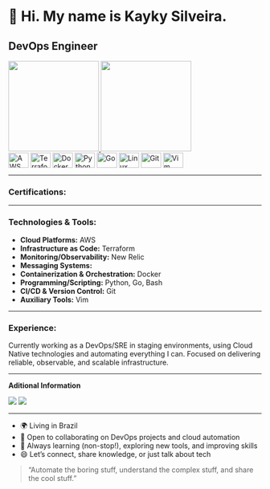 # 👋 Hi. My name is Kayky Silveira.

## DevOps Engineer
<div>
 <a href="https://beacons.ai/KaykyObon">
 <img height="180em" src="https://github-readme-stats.vercel.app/api?username=KaykyObon&show_icons=true&theme=dark&include_all_commits=true&count_private=true">
 <img height="180em" src="https://github-readme-stats.vercel.app/api/top-langs/?username=KaykyObon&layout=compact&langs_count=16&theme=dark"/>
 </a>
<div>

<div>
 <img align="center" alt="AWS" height="30" width="40" src="https://cdn.jsdelivr.net/gh/devicons/devicon@latest/icons/amazonwebservices/amazonwebservices-original-wordmark.svg" />
 <img align="center" alt="Terraform" height="30" width="40" src="https://cdn.jsdelivr.net/gh/devicons/devicon@latest/icons/terraform/terraform-original.svg" />
 <img align="center" alt="Docker" height="30" width="40" src="https://cdn.jsdelivr.net/gh/devicons/devicon@latest/icons/docker/docker-original.svg" />
 <img align="center" alt="Python" height="30" width="40" src="https://cdn.jsdelivr.net/gh/devicons/devicon@latest/icons/python/python-original.svg" />
 <img align="center" alt="Go" height="30" width="40" src="https://cdn.jsdelivr.net/gh/devicons/devicon@latest/icons/go/go-original-wordmark.svg" />   
 <img align="center" alt="Linux" height="30" width="40" src="https://cdn.jsdelivr.net/gh/devicons/devicon@latest/icons/linux/linux-original.svg" />
<img align="center" alt="Git" height="30" width="40" src="https://cdn.jsdelivr.net/gh/devicons/devicon@latest/icons/git/git-original.svg" />
<img align="center" alt="Vim" height="30" width="40" src="https://cdn.jsdelivr.net/gh/devicons/devicon@latest/icons/vim/vim-original.svg" />
<div>

---
### Certifications:

---
### Technologies & Tools:

- **Cloud Platforms:** AWS
- **Infrastructure as Code:** Terraform
- **Monitoring/Observability:** New Relic
- **Messaging Systems:**
- **Containerization & Orchestration:** Docker
- **Programming/Scripting:** Python, Go, Bash
- **CI/CD & Version Control:** Git
- **Auxiliary Tools:** Vim

---
### Experience:
Currently working as a DevOps/SRE in staging environments, using Cloud Native technologies and automating everything I can. Focused on delivering reliable, observable, and scalable infrastructure.

---
**Aditional Information**
<div>
 <a href="" target="_blank"><img src="https://img.shields.io/badge/LinkedIn-0077B5?style=for-the-badge&logo=linkedin&logoColor=white"></a>
 <a href="" target="_blank"><img src="https://img.shields.io/badge/YouTube-FF0000?style=for-the-badge&logo=youtube&logoColor=white"></a>
<div>

---
- 🌍 Living in Brazil
- 🤝 Open to collaborating on DevOps projects and cloud automation
- 🧠 Always learning (non-stop!), exploring new tools, and improving skills
- 😄 Let’s connect, share knowledge, or just talk about tech

> “Automate the boring stuff, understand the complex stuff, and share the cool stuff.”
